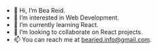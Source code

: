 - 👋 Hi, I’m Bea Reid.
- 👀 I’m interested in Web Development.
- 🌱 I’m currently learning React.
- 💞️ I’m looking to collaborate on React projects.
- 📫 You can reach me at bearied.info@gmail.com.

<!---
BeaRonin/BeaRonin is a ✨ special ✨ repository because its `README.md` (this file) appears on your GitHub profile.
You can click the Preview link to take a look at your changes.
--->

